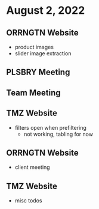 # August 2, 2022

## ORRNGTN Website
- product images
- slider image extraction

## PLSBRY Meeting

## Team Meeting

## TMZ Website
- filters open when prefiltering
	- not working, tabling for now

## ORRNGTN Website
- client meeting

## TMZ Website
- misc todos